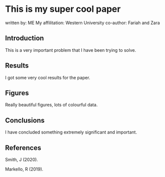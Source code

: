 # This is my super cool paper
written by: ME
My affilitation: Western University
co-author: Fariah and Zara

## Introduction
This is a very important problem that I have been trying to solve.

## Results

I got some very cool results for the paper. 

## Figures

Really beautiful figures, lots of colourful data.

## Conclusions

I have concluded something extremely significant and important.

## References
Smith, J (2020).

Markello, R (2019).
